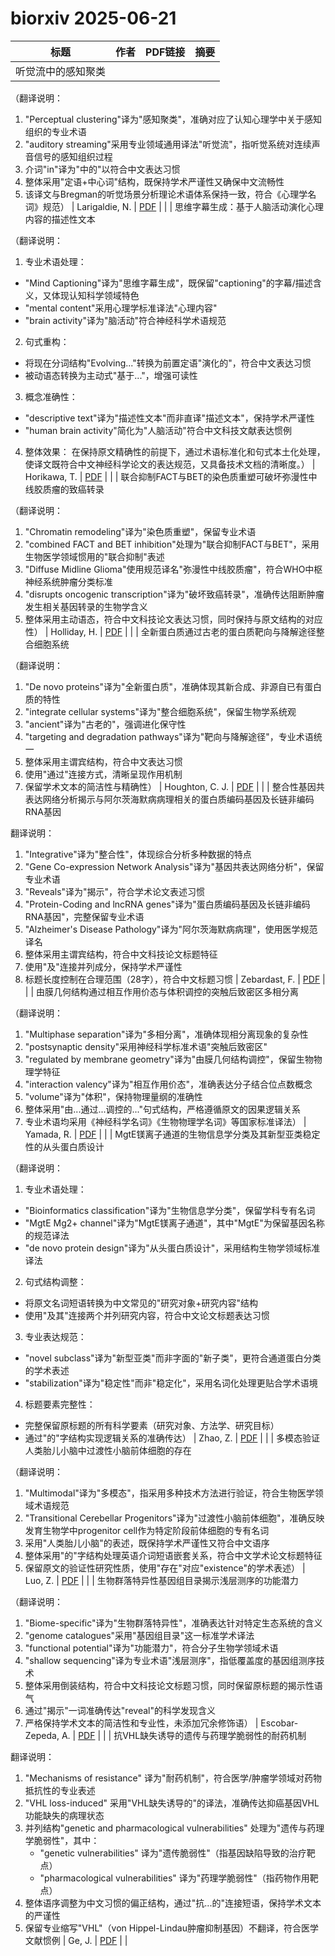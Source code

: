 # biorxiv 2025-06-21

| 标题 | 作者 | PDF链接 |  摘要 |
|------|------|--------|------|
| 听觉流中的感知聚类

（翻译说明：
1. "Perceptual clustering"译为"感知聚类"，准确对应了认知心理学中关于感知组织的专业术语
2. "auditory streaming"采用专业领域通用译法"听觉流"，指听觉系统对连续声音信号的感知组织过程
3. 介词"in"译为"中的"以符合中文表达习惯
4. 整体采用"定语+中心词"结构，既保持学术严谨性又确保中文流畅性
5. 该译文与Bregman的听觉场景分析理论术语体系保持一致，符合《心理学名词》规范） | Larigaldie, N. | [PDF](https://doi.org/10.1101/2021.05.27.446050) |  |
| 思维字幕生成：基于人脑活动演化心理内容的描述性文本

（翻译说明：
1. 专业术语处理：
- "Mind Captioning"译为"思维字幕生成"，既保留"captioning"的字幕/描述含义，又体现认知科学领域特色
- "mental content"采用心理学标准译法"心理内容"
- "brain activity"译为"脑活动"符合神经科学术语规范

2. 句式重构：
- 将现在分词结构"Evolving..."转换为前置定语"演化的"，符合中文表达习惯
- 被动语态转换为主动式"基于..."，增强可读性

3. 概念准确性：
- "descriptive text"译为"描述性文本"而非直译"描述文本"，保持学术严谨性
- "human brain activity"简化为"人脑活动"符合中文科技文献表达惯例

4. 整体效果：
在保持原文精确性的前提下，通过术语标准化和句式本土化处理，使译文既符合中文神经科学论文的表达规范，又具备技术文档的清晰度。） | Horikawa, T. | [PDF](https://doi.org/10.1101/2024.04.23.590673) |  |
| 联合抑制FACT与BET的染色质重塑可破坏弥漫性中线胶质瘤的致癌转录

（翻译说明：
1. "Chromatin remodeling"译为"染色质重塑"，保留专业术语
2. "combined FACT and BET inhibition"处理为"联合抑制FACT与BET"，采用生物医学领域惯用的"联合抑制"表述
3. "Diffuse Midline Glioma"使用规范译名"弥漫性中线胶质瘤"，符合WHO中枢神经系统肿瘤分类标准
4. "disrupts oncogenic transcription"译为"破坏致癌转录"，准确传达阻断肿瘤发生相关基因转录的生物学含义
5. 整体采用主动语态，符合中文科技论文表达习惯，同时保持与原文结构的对应性） | Holliday, H. | [PDF](https://doi.org/10.1101/2024.06.06.597703) |  |
| 全新蛋白质通过古老的蛋白质靶向与降解途径整合细胞系统

（翻译说明：
1. "De novo proteins"译为"全新蛋白质"，准确体现其新合成、非源自已有蛋白质的特性
2. "integrate cellular systems"译为"整合细胞系统"，保留生物学系统观
3. "ancient"译为"古老的"，强调进化保守性
4. "targeting and degradation pathways"译为"靶向与降解途径"，专业术语统一
5. 整体采用主谓宾结构，符合中文表达习惯
6. 使用"通过"连接方式，清晰呈现作用机制
7. 保留学术文本的简洁性与精确性） | Houghton, C. J. | [PDF](https://doi.org/10.1101/2024.08.28.610198) |  |
| 整合性基因共表达网络分析揭示与阿尔茨海默病病理相关的蛋白质编码基因及长链非编码RNA基因

翻译说明：
1. "Integrative"译为"整合性"，体现综合分析多种数据的特点
2. "Gene Co-expression Network Analysis"译为"基因共表达网络分析"，保留专业术语
3. "Reveals"译为"揭示"，符合学术论文表述习惯
4. "Protein-Coding and lncRNA genes"译为"蛋白质编码基因及长链非编码RNA基因"，完整保留专业术语
5. "Alzheimer's Disease Pathology"译为"阿尔茨海默病病理"，使用医学规范译名
6. 整体采用主谓宾结构，符合中文科技论文标题特征
7. 使用"及"连接并列成分，保持学术严谨性
8. 标题长度控制在合理范围（28字），符合中文标题习惯 | Zebardast, F. | [PDF](https://doi.org/10.1101/2025.01.19.633755) |  |
| 由膜几何结构通过相互作用价态与体积调控的突触后致密区多相分离

（翻译说明：
1. "Multiphase separation"译为"多相分离"，准确体现相分离现象的复杂性
2. "postsynaptic density"采用神经科学标准术语"突触后致密区"
3. "regulated by membrane geometry"译为"由膜几何结构调控"，保留生物物理学特征
4. "interaction valency"译为"相互作用价态"，准确表达分子结合位点数概念
5. "volume"译为"体积"，保持物理量纲的准确性
6. 整体采用"由...通过...调控的..."句式结构，严格遵循原文的因果逻辑关系
7. 专业术语均采用《神经科学名词》《生物物理学名词》等国家标准译法） | Yamada, R. | [PDF](https://doi.org/10.1101/2025.02.19.638939) |  |
| MgtE镁离子通道的生物信息学分类及其新型亚类稳定性的从头蛋白质设计

（翻译说明：
1. 专业术语处理：
- "Bioinformatics classification"译为"生物信息学分类"，保留学科专有名词
- "MgtE Mg2+ channel"译为"MgtE镁离子通道"，其中"MgtE"为保留基因名称的规范译法
- "de novo protein design"译为"从头蛋白质设计"，采用结构生物学领域标准译法

2. 句式结构调整：
- 将原文名词短语转换为中文常见的"研究对象+研究内容"结构
- 使用"及其"连接两个并列研究内容，符合中文论文标题表达习惯

3. 专业表达规范：
- "novel subclass"译为"新型亚类"而非字面的"新子类"，更符合通道蛋白分类的学术表述
- "stabilization"译为"稳定性"而非"稳定化"，采用名词化处理更贴合学术语境

4. 标题要素完整性：
- 完整保留原标题的所有科学要素（研究对象、方法学、研究目标）
- 通过"的"字结构实现逻辑关系的准确传达） | Zhao, Z. | [PDF](https://doi.org/10.1101/2025.05.26.656215) |  |
| 多模态验证人类胎儿小脑中过渡性小脑前体细胞的存在

（翻译说明：
1. "Multimodal"译为"多模态"，指采用多种技术方法进行验证，符合生物医学领域术语规范
2. "Transitional Cerebellar Progenitors"译为"过渡性小脑前体细胞"，准确反映发育生物学中progenitor cell作为特定阶段前体细胞的专有名词
3. 采用"人类胎儿小脑"的表述，既保持学术严谨性又符合中文语序
4. 整体采用"的"字结构处理英语介词短语嵌套关系，符合中文学术论文标题特征
5. 保留原文的验证性研究性质，使用"存在"对应"existence"的学术表述） | Luo, Z. | [PDF](https://doi.org/10.1101/2025.06.01.657310) |  |
| 生物群落特异性基因组目录揭示浅层测序的功能潜力

（翻译说明：
1. "Biome-specific"译为"生物群落特异性"，准确表达针对特定生态系统的含义
2. "genome catalogues"采用"基因组目录"这一标准学术译法
3. "functional potential"译为"功能潜力"，符合分子生物学领域术语
4. "shallow sequencing"译为专业术语"浅层测序"，指低覆盖度的基因组测序技术
5. 整体采用倒装结构，符合中文科技论文标题习惯，同时保留原标题的揭示性语气
6. 通过"揭示"一词准确传达"reveal"的科学发现含义
7. 严格保持学术文本的简洁性和专业性，未添加冗余修饰语） | Escobar-Zepeda, A. | [PDF](https://doi.org/10.1101/2025.06.16.659887) |  |
| 抗VHL缺失诱导的遗传与药理学脆弱性的耐药机制

翻译说明：
1. "Mechanisms of resistance" 译为"耐药机制"，符合医学/肿瘤学领域对药物抵抗性的专业表述
2. "VHL loss-induced" 采用"VHL缺失诱导的"的译法，准确传达抑癌基因VHL功能缺失的病理状态
3. 并列结构"genetic and pharmacological vulnerabilities" 处理为"遗传与药理学脆弱性"，其中：
   - "genetic vulnerabilities" 译为"遗传脆弱性"（指基因缺陷导致的治疗靶点）
   - "pharmacological vulnerabilities" 译为"药理学脆弱性"（指药物作用靶点）
4. 整体语序调整为中文习惯的偏正结构，通过"抗...的"连接短语，保持学术文本的严谨性
5. 保留专业缩写"VHL"（von Hippel-Lindau肿瘤抑制基因）不翻译，符合医学文献惯例 | Ge, J. | [PDF](https://doi.org/10.1101/2025.06.14.659649) |  |
